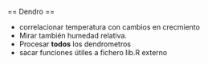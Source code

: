 == Dendro ==
- correlacionar temperatura con cambios en crecmiento
- Mirar también humedad relativa.
- Procesar **todos** los dendrometros
- sacar funciones útiles a fichero lib.R externo
